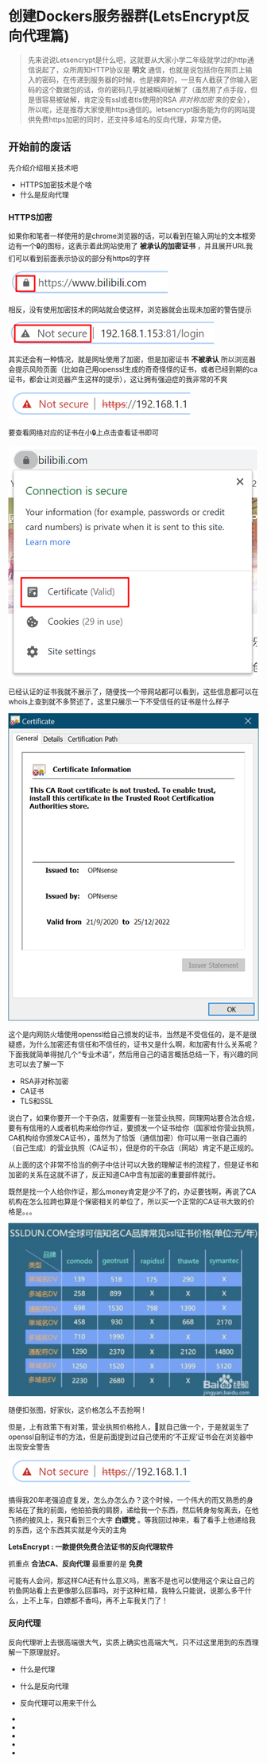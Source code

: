 # 创建Dockers服务器群(LetsEncrypt反向代理篇)

> 先来说说Letsencrypt是什么吧，这就要从大家小学二年级就学过的http通信说起了，众所周知HTTP协议是 **明文** 通信，也就是说包括你在网页上输入的密码，在传递到服务器的时候，也是裸奔的，一旦有人截获了你输入密码的这个数据包的话，你的密码几乎就被瞬间破解了（虽然用了点手段，但是很容易被破解，肯定没有ssl或者tls使用的RSA *非对称加密* 来的安全），所以呢，还是推荐大家使用https通信的。letsencrypt服务能为你的网站提供免费https加密的同时，还支持多域名的反向代理，非常方便。

## 开始前的废话

先介绍介绍相关技术吧

* HTTPS加密技术是个啥
* 什么是反向代理

### HTTPS加密

如果你和笔者一样使用的是chrome浏览器的话，可以看到在输入网址的文本框旁边有一个🔒的图标，这表示着此网站使用了 **被承认的加密证书** ，并且展开URL我们可以看到前面表示协议的部分有https的字样

![image-20210222003146133](LetsEncrypt.assets/image-20210222003146133.png)

相反，没有使用加密技术的网站就会使这样，浏览器就会出现未加密的警告提示

![image-20210222003205493](LetsEncrypt.assets/image-20210222003205493.png)

其实还会有一种情况，就是网址使用了加密，但是加密证书 **不被承认**  所以浏览器会提示风险页面（比如自己用openssl生成的奇奇怪怪的证书，或者已经到期的ca证书，都会让浏览器产生这样的提示），这让拥有强迫症的我非常的不爽

![image-20210222003534116](LetsEncrypt.assets/image-20210222003534116.png)

要查看网络对应的证书在小🔒上点击查看证书即可

![image-20210222003947305](LetsEncrypt.assets/image-20210222003947305.png)

已经认证的证书我就不展示了，随便找一个带网站都可以看到，这些信息都可以在whois上查到就不多赘述了，这里只展示一下不受信任的证书是什么样子

![image-20210222005630285](LetsEncrypt.assets/image-20210222005630285.png)

这个是内网防火墙使用openssl给自己颁发的证书，当然是不受信任的，是不是很疑惑，为什么加密还有信任和不信任的，证书又是什么啊，和加密有什么关系呢？下面我就简单得抛几个“专业术语”，然后用自己的语言概括总结一下，有兴趣的同志可以去了解一下

* RSA非对称加密
* CA证书
* TLS和SSL

说白了，如果你要开一个干杂店，就需要有一张营业执照，同理网站要合法合规，要有有信用的人或者机构来给你作证，要颁发一个证书给你（国家给你营业执照，CA机构给你颁发CA证书），虽然为了恰饭（通信加密）你可以用一张自己画的（自己生成）的营业执照（CA证书），但是你的干杂店（网站）肯定不是正规的。

从上面的这个非常不恰当的例子中估计可以大致的理解证书的流程了，但是证书和加密的关系在这就不讲了，反正知道CA中含有加密的重要部件就行。

既然是找一个人给你作证，那么money肯定是少不了的，办证要钱啊，再说了CA机构在怎么拉跨也算是个保密相关的单位了，所以买一个正常的CA证书大致的价格是。。。

![image-20210222011530389](LetsEncrypt.assets/image-20210222011530389.png)

随便扣张图，好家伙，这价格怎么不去抢啊 !

但是，上有政策下有对策，营业执照价格抢人，👴就自己做一个，于是就诞生了openssl自制证书的方法，但是前面提到过自己使用的‘不正规’证书会在浏览器中出现安全警告

![image-20210222003534116](LetsEncrypt.assets/image-20210222003534116.png)

搞得我20年老强迫症复发，怎么办怎么办？这个时候，一个伟大的而又熟悉的身影站在了我的前面，他拍拍我的肩膀，递给我一个东西，然后转身匆匆离去，在他飞扬的披风上，我只看到三个大字 **白嫖党** 。等我回过神来，看了看手上他递给我的东西，这个东西其实就是今天的主角

**LetsEncrypt  :  一款提供免费合法证书的反向代理软件**

抓重点 **合法CA、反向代理** 最重要的是 **免费**

可能有人会问，那这样CA还有什么意义吗，黑客不是也可以使用这个来让自己的钓鱼网站看上去更像那么回事吗，对于这种杠精，我特么只能说，说那么多干什么，上不上车，白嫖都不香吗，再不上车我关门了！

### 反向代理

反向代理听上去很高端很大气，实质上确实也高端大气，只不过这里用到的东西理解一下原理就好。

* 什么是代理

* 什么是反向代理

* 反向代理可以用来干什么

* 

* 

* 

* 

* 

  